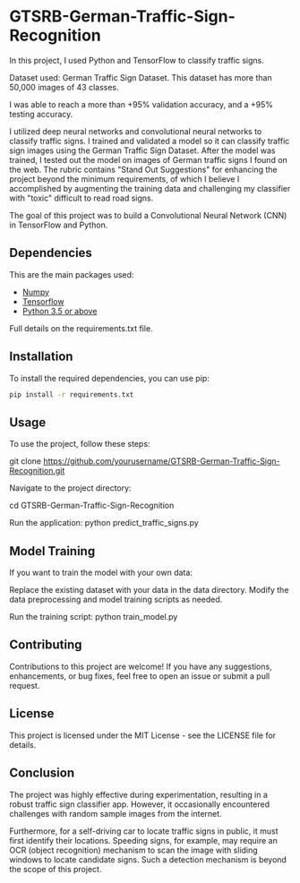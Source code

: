 # GTSRB-German-Traffic-Sign-Recognition

In this project, I used Python and TensorFlow to classify traffic signs.

Dataset used: German Traffic Sign Dataset. This dataset has more than 50,000 images of 43 classes.

I was able to reach a more than +95% validation accuracy, and a +95% testing accuracy.

I utilized deep neural networks and convolutional neural networks to classify traffic signs. I trained and validated a model so it can classify traffic sign images using the German Traffic Sign Dataset. After the model was trained, I tested out the model on images of German traffic signs I found on the web. The rubric contains "Stand Out Suggestions" for enhancing the project beyond the minimum requirements, of which I believe I accomplished by augmenting the training data and challenging my classifier with "toxic" difficult to read road signs.

The goal of this project was to build a Convolutional Neural Network (CNN) in TensorFlow and Python.

## Dependencies

This are the main packages used:

- [Numpy](https://numpy.org/)
- [Tensorflow](https://www.tensorflow.org/api_docs/python/tf/math/tan)
- [Python 3.5 or above](https://www.python.org/)

Full details on the requirements.txt file.


## Installation

To install the required dependencies, you can use pip:

```bash
pip install -r requirements.txt
```

## Usage
To use the project, follow these steps:

git clone https://github.com/yourusername/GTSRB-German-Traffic-Sign-Recognition.git

Navigate to the project directory:

cd GTSRB-German-Traffic-Sign-Recognition

Run the application:
python predict_traffic_signs.py

## Model Training
If you want to train the model with your own data:

Replace the existing dataset with your data in the data directory.
Modify the data preprocessing and model training scripts as needed.

Run the training script:
python train_model.py

## Contributing
Contributions to this project are welcome! If you have any suggestions, enhancements, or bug fixes, feel free to open an issue or submit a pull request.

## License
This project is licensed under the MIT License - see the LICENSE file for details.





## Conclusion

The project was highly effective during experimentation, resulting in a robust traffic sign classifier app. However, it occasionally encountered challenges with random sample images from the internet.

Furthermore, for a self-driving car to locate traffic signs in public, it must first identify their locations. Speeding signs, for example, may require an OCR (object recognition) mechanism to scan the image with sliding windows to locate candidate signs. Such a detection mechanism is beyond the scope of this project.



